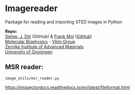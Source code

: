 # Imagereader

Package for reading and importing STED images in Python
        
**Repo:**  
[Sietse. J. Dijt](https://www.rug.nl/staff/s.j.dijt/) (GitHub) & [Frank Mol](https://www.rug.nl/staff/frank.mol/) ([GitHub](https://github.com/FrankNicoMol))  
[Molecular Biophysics](https://www.rug.nl/research/zernike/molecular-biophysics/) - [Vlijm Group](https://www.rug.nl/research/zernike/molecular-biophysics/vlijm-group/)  
[Zernike Institute of Advanced Materials](https://www.rug.nl/research/zernike/)  
[University of Groningen](https://www.rug.nl/)

## MSR reader:

`image_utils/msr_reader.py`  

https://imspectordocs.readthedocs.io/en/latest/fileformat.html
